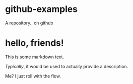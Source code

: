 # github-examples
 A repository.. on github


# hello, friends!  
This is some markdown text.  


*Typically*, it would be used to actually provide a description.  

Me? I just roll with the flow.
